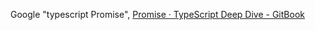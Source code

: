 Google "typescript Promise", [Promise · TypeScript Deep Dive - GitBook](https://basarat.gitbooks.io/typescript/docs/promise.html)


